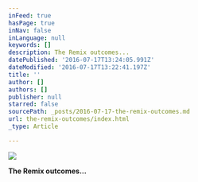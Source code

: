 ```yaml
---
inFeed: true
hasPage: true
inNav: false
inLanguage: null
keywords: []
description: The Remix outcomes...
datePublished: '2016-07-17T13:24:05.991Z'
dateModified: '2016-07-17T13:22:41.197Z'
title: ''
author: []
authors: []
publisher: null
starred: false
sourcePath: _posts/2016-07-17-the-remix-outcomes.md
url: the-remix-outcomes/index.html
_type: Article

---
```

![](https://the-grid-user-content.s3-us-west-2.amazonaws.com/290987de-4724-4f1c-9300-cfd3b2ef9c6a.jpg)

**The Remix outcomes...**